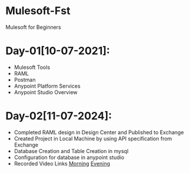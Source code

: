 # Mulesoft-Fst
Mulesoft for Beginners

# Day-01[10-07-2021]:
  - Mulesoft Tools
  - RAML
  - Postman
  - Anypoint Platform Services
  - Anypoint Studio Overview
# Day-02[11-07-2024]:
  - Completed RAML design in Design Center and Published to Exchange
  - Created Project in Local Machine by using API specification from Exchange
  - Database Creation and Table Creation in mysql
  - Configuration for database in anypoint studio
  - Recorded Video Links [Morning](https://transcripts.gotomeeting.com/#/s/fee5518982923cf96acd18c2c6018fa237ce766ae33fba02939cbf4d269a649e) [Evening](https://transcripts.gotomeeting.com/#/s/aa4f0c6ca9f1463c0dfcddb5d92cd353bc96f71ac02c9475cc9c6f32f5b8b1d4)
